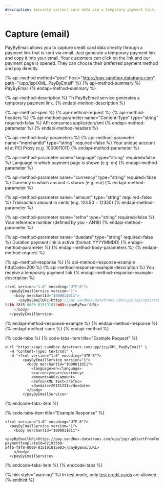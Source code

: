 ```yaml
---
description: Securely collect card data via a temporary payment link.
---
```


# Capture \(email\)

PayByEmail allows you to capture credit card data directly through a payment link that is sent via email. Just generate a temporary payment link and copy it into your email. Your customers can click on the link and our payment page is opened. They can choose their preferred payment method and pay directly.

{% api-method method="post" host="https://pay.sandbox.datatrans.com" path="/upp/jsp/XML\_PayByEmail" %}
{% api-method-summary %}
PayByEmail
{% endapi-method-summary %}

{% api-method-description %}
Th PayByEmail service generates a temporary payment link.
{% endapi-method-description %}

{% api-method-spec %}
{% api-method-request %}
{% api-method-headers %}
{% api-method-parameter name="Content-Type" type="string" required=false %}
API consumes application/xml
{% endapi-method-parameter %}
{% endapi-method-headers %}

{% api-method-body-parameters %}
{% api-method-parameter name="merchantId" type="string" required=false %}
Your unique account id at PCI Proxy \(e.g. 1000011011\)
{% endapi-method-parameter %}

{% api-method-parameter name="language" type="string" required=false %}
Language in which payment page is shown \(e.g. en\)
{% endapi-method-parameter %}

{% api-method-parameter name="currrency" type="string" required=false %}
Currency in which amount is shown \(e.g. eur\)
{% endapi-method-parameter %}

{% api-method-parameter name="amount" type="string" required=false %}
Transaction amount in cents \(e.g. 123.50 = 12350\)
{% endapi-method-parameter %}

{% api-method-parameter name="refno" type="string" required=false %}
Your reference number \(defined by you - AN18\)
{% endapi-method-parameter %}

{% api-method-parameter name="duedate" type="string" required=false %}
Duration payment link is active \(format: YYYYMMDD\)
{% endapi-method-parameter %}
{% endapi-method-body-parameters %}
{% endapi-method-request %}

{% api-method-response %}
{% api-method-response-example httpCode=200 %}
{% api-method-response-example-description %}
You receive a temporary payment link
{% endapi-method-response-example-description %}

```javascript
<?xml version="1.0" encoding="UTF-8"?>
  <payByEmailService version="1">
    <body merchantId="1000011011">
      <payByEmailURL>https://pay.sandbox.datatrans.com/upp/jsp/upStartFromTemplate?paymentTemplateId=021935b9-
54fb-f8f8-0000-015191015e03</payByEmailURL>
    </body>
  </payByEmailService>
```
{% endapi-method-response-example %}
{% endapi-method-response %}
{% endapi-method-spec %}
{% endapi-method %}

{% code-tabs %}
{% code-tabs-item title="Example Request" %}
```markup
curl "https://api.sandbox.datatrans.com/upp/jsp/XML_PayByEmail" \
  -H "Content-Type: text/xml" \
  -d '<?xml version="1.0" encoding="UTF-8"?>
        <payByEmailService version="1">
          <body merchantId="1000011011">
            <language>en</language>
            <currency>eur</currency>
            <amount>400</amount>
            <refno>XML test</refno>
            <duedate>20151231</duedate>
          </body>
        </payByEmailService>'
```
{% endcode-tabs-item %}

{% code-tabs-item title="Example Response" %}
```markup
<?xml version="1.0" encoding="UTF-8"?>
  <payByEmailService version="1">
    <body merchantId="1000011011">
      <payByEmailURL>https://pay.sandbox.datatrans.com/upp/jsp/upStartFromTemplate?paymentTemplateId=021935b9-
54fb-f8f8-0000-015191015e03</payByEmailURL>
    </body>
  </payByEmailService>
```
{% endcode-tabs-item %}
{% endcode-tabs %}

{% hint style="warning" %}
In test mode, only [test credit cards](../setup/sandbox-account.md) are allowed.
{% endhint %}



